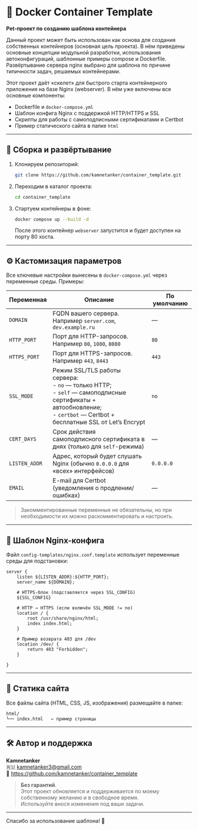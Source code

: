 # 🐳 Docker Container Template

**Pet-проект по созданию шаблона контейнера**

Данный проект может быть использован как основа для создания собственных контейнеров (основная цель проекта). В нём приведены основные концепции модульной разработки, использования автоконфигураций,
 шаблонные примеры compose и Dockerfile. Развёртывание сервера nginx выбрано для шаблона по причине типичности задач, решаемых контейнерами.

Этот проект даёт «скелет» для быстрого старта контейнерного приложения на базе Nginx (webserver). В нём уже включены все основные компоненты:

- Dockerfile и `docker-compose.yml`  
- Шаблон конфига Nginx с поддержкой HTTP/HTTPS и SSL  
- Скрипты для работы с самоподписными сертификатами и Certbot  
- Пример статического сайта в папке `html`

---

## 🚀 Сборка и развёртывание

1. Клонируем репозиторий:
   ```bash
   git clone https://github.com/kamnetanker/container_template.git
   ```
2. Переходим в каталог проекта:
   ```bash
   cd container_template
   ```
3. Стартуем контейнеры в фоне:
   ```bash
   docker compose up --build -d
   ```
   После этого контейнер `webserver` запустится и будет доступен на порту 80 хоста.

---

## ⚙️ Кастомизация параметров

Все ключевые настройки вынесены в `docker-compose.yml` через переменные среды. Примеры:

| Переменная   | Описание                                                                                                                                       | По умолчанию  |
|--------------|------------------------------------------------------------------------------------------------------------------------------------------------|---------------|
| `DOMAIN`     | FQDN вашего сервера. Например `server.com`, `dev.example.ru`                                                                                   | —             |
| `HTTP_PORT`  | Порт для HTTP-запросов. Например `80`, `1080`, `8080`                                                                                          | `80`          |
| `HTTPS_PORT` | Порт для HTTPS-запросов. Например `443`, `8443`                                                                                                | `443`         |
| `SSL_MODE`   | Режим SSL/TLS работы сервера:  <br>  - `no` — только HTTP; <br>  - `self` — самоподписные сертификаты + автообновление; <br>  - `certbot` — Certbot + бесплатные SSL от Let’s Encrypt  | `no`          |
| `CERT_DAYS`  | Срок действия самоподписного сертификата в днях (только для `self`-режима)                                                                      | —             |
| `LISTEN_ADDR`| Адрес, который будет слушать Nginx (обычно `0.0.0.0` для «всех» интерфейсов)                                                                    | `0.0.0.0`     |
| `EMAIL`      | E-mail для Certbot (уведомления о продлении/ошибках)                                                                                            | —             |

> Закомментированные переменные не обязательны, но при необходимости их можно раскомментировать и настроить.

---

## 📝 Шаблон Nginx-конфига

Файл `config-templates/nginx.conf.template` использует переменные среды для подстановки:

```nginx
server {
    listen ${LISTEN_ADDR}:${HTTP_PORT};
    server_name ${DOMAIN};
    
    # HTTPS-блок (подставляется через SSL_CONFIG)
    ${SSL_CONFIG}

    # HTTP → HTTPS (если включён SSL_MODE != no)
    location / {
        root /usr/share/nginx/html;
        index index.html; 
    }

    # Пример возврата 403 для /dev
    location /dev/ {
        return 403 "Forbidden";
    }

}
```

---

## 📁 Статика сайта

Все файлы сайта (HTML, CSS, JS, изображения) размещайте в папке:
```
html/
└── index.html   ← пример страницы
```

---

## 🛠 Автор и поддержка

**Kamnetanker**  
🇷🇺 kamnetanker3@gmail.com  
🔗 https://github.com/kamnetanker/container_template

> **Без гарантий**.  
> Этот проект обновляется и поддерживается по моему собственному желанию и в свободное время.  
> Используйте внося изменения под ваши задачи.

---

Спасибо за использование шаблона! 🧩   
